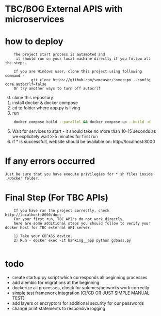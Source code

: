 # TBC/BOG External APIS with microservices

# how to deploy

```
    The project start process is autamoted and
     it should run on your local machine directly if you follow all the steps.
    
    If you are Windows user, clone this project using following command -
            git clone https://github.com/someuser/somerepo --config core.autocrlf=false
    Or try another ways to turn off autocrlf
```


0. clone this repository
1. install docker & docker compose
1. cd to folder where app.py is living
1. run

```bash
    docker compose build --parallel && docker compose up --build -d
```

5. Wait for services to start - it should take no more than 10-15 seconds as we explicitely wait 3-5 minutes for first run
6. if \* is successfull, website should be available on: http://localhost:8000

# If any errors occurred
    Just be sure that you have execute privilegies for *.sh files inside ./Docker folder.

# Final Step (For TBC APIs)

```
    If you have ran the project correctly, check http://localhost:8000/docs
    For your first run, TBC API's do not work directly. 
    here are some additional steps you should follow to verify your docker host for TBC external API server.
    
    1) Take your GDPASS device.
    2) Run - docker exec -it banking__app python gdpass.py
    
```

# todo

- create startup.py script which corresponds all beginning processes
- add alembic for migrations at the beginning
- dockerize all processes, check for volumes/networks work correctly
- simple test framework integration (CI/CD OR JUST SIMPLE MANUAL TEST)
- add layers or encryptors for additional security for our passwords
- change print statements to responsive logging 

